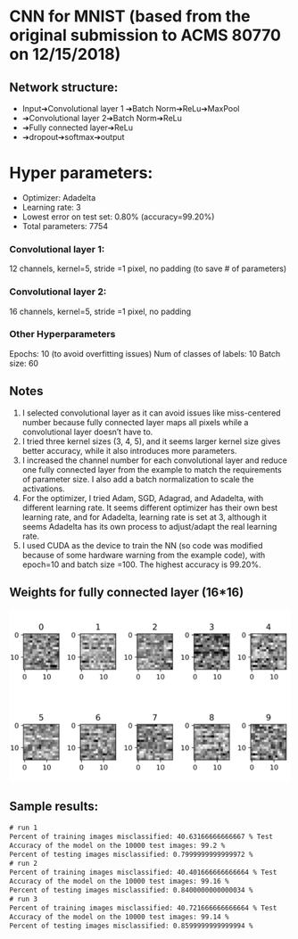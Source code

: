 # CNN for MNIST (based from the original submission to ACMS 80770 on 12/15/2018)
## Network structure:
* Input➔Convolutional layer 1 ➔Batch Norm➔ReLu➔MaxPool
* ➔Convolutional layer 2➔Batch Norm➔ReLu
* ➔Fully connected layer➔ReLu
* ➔dropout➔softmax➔output
# Hyper parameters:
* Optimizer: Adadelta
* Learning rate: 3
* Lowest error on test set: 0.80% (accuracy=99.20%) 
* Total parameters: 7754

### Convolutional layer 1:
12 channels, kernel=5, stride =1 pixel, no padding (to save # of parameters)
### Convolutional layer 2:
16 channels, kernel=5, stride =1 pixel, no padding
### Other Hyperparameters
Epochs: 10 (to avoid overfitting issues)
Num of classes of labels: 10 
Batch size: 60

## Notes
1. I selected convolutional layer as it can avoid issues like miss-centered number because fully connected layer maps all pixels while a convolutional layer doesn’t have to. 
1. I tried three kernel sizes (3, 4, 5), and it seems larger kernel size gives better accuracy, while it also introduces more parameters. 
1. I increased the channel number for each convolutional layer and reduce one fully connected layer from the example to match the requirements of parameter size. I also add a batch normalization to scale the activations. 
1. For the optimizer, I tried Adam, SGD, Adagrad, and Adadelta, with different learning rate. It seems different optimizer has their own best learning rate, and for Adadelta, learning rate is set at 3, although it seems Adadelta has its own process to adjust/adapt the real learning rate.
1. I used CUDA as the device to train the NN (so code was modified because of some hardware warning from the example code), with epoch=10 and batch size =100. The highest accuracy is 99.20%.

## Weights for fully connected layer (16*16)
![Weights](images/weights.png)


## Sample results:
```
# run 1
Percent of training images misclassified: 40.63166666666667 % Test Accuracy of the model on the 10000 test images: 99.2 % 
Percent of testing images misclassified: 0.7999999999999972 %
# run 2
Percent of training images misclassified: 40.401666666666664 % Test Accuracy of the model on the 10000 test images: 99.16 % 
Percent of testing images misclassified: 0.8400000000000034 %
# run 3
Percent of training images misclassified: 40.721666666666664 % Test Accuracy of the model on the 10000 test images: 99.14 % 
Percent of testing images misclassified: 0.8599999999999994 %
```
